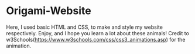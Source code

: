 # Origami-Website
Here, I used basic HTML and CSS, to make and style my website respectively. Enjoy, and I hope you learn a lot about these animals! Credit to w3Schools(https://www.w3schools.com/css/css3_animations.asp) for the animation.
